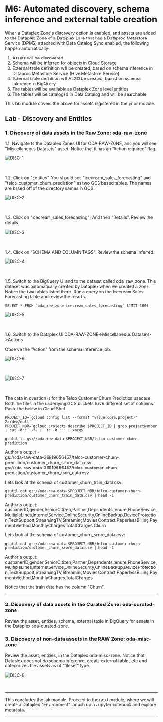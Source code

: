 # M6: Automated discovery, schema inference and external table creation

When a Dataplex Zone's discovery option is enabled, and assets are added to the Dataplex Zone of a Dataplex Lake that has a Dataproc Metastore Service (DPMS) attached with Data Catalog Sync enabled, the following happen automatically-
1. Assets will be discovered
2. Schema will be inferred for objects in Cloud Storage
3. External table definition will be created, based on schema inference in Dataproc Metastore Service (Hive Metastore Service) 
4. External table definition will ALSO be created, based on schema inference in BigQuery
5. The tables will be available as Dataplex Zone level entities
6. The tables will be cataloged in Data Catalog and will be searchable

This lab module covers the above for assets registered in the prior module.

## Lab - Discovery and Entities

### 1. Discovery of data assets in the Raw Zone: oda-raw-zone

1.1. Navigate to the Dataplex Zones UI for ODA-RAW-ZONE, and you will see "Miscellaneous Datasets" asset. Notice that it has an "Action required" flag.

![DISC-1](../01-images/05-01.png)   
<br><br>

1.2. Click on "Entities". You should see "icecream_sales_forecasting" and "telco_customer_churn_prediction" as two GCS based tables. The names are based off of the directory names in GCS.

![DISC-2](../01-images/05-02.png)   
<br><br>

1.3. Click on "icecream_sales_forecasting"; And then "Details". Review the details.

![DISC-3](../01-images/05-03.png)   
<br><br>

1.4. Click on "SCHEMA AND COLUMN TAGS". Review the schema inferred.

![DISC-4](../01-images/05-04.png)   
<br><br>

1.5. Switch to the BigQuery UI and to the dataset called oda_raw_zone. This dataset was automatically created by Dataplex when we created a zone. Notice the two tables listed there. Run a query on the Icecream Sales Forecasting table and review the results.

```
SELECT * FROM `oda_raw_zone.icecream_sales_forecasting` LIMIT 1000
```

![DISC-5](../01-images/05-05.png)   
<br><br>

1.6. Switch to the Dataplex UI ODA-RAW-ZONE->Miscellaneous Datasets->Actions

Observe the "Action" from the schema inference job.

![DISC-6](../01-images/05-06.png)   
<br><br>


![DISC-7](../01-images/05-07.png)   
<br><br>

The data in question is for the Telco Customer Churn Prediction usecase. Both the files in the underlying GCS buckets have different set of columns. Paste the below in Cloud Shell.

```
PROJECT_ID=`gcloud config list --format "value(core.project)" 2>/dev/null`
PROJECT_NBR=`gcloud projects describe $PROJECT_ID | grep projectNumber | cut -d':' -f2 |  tr -d "'" | xargs`

gsutil ls gs://oda-raw-data-$PROJECT_NBR/telco-customer-churn-prediction
```

Author's output - <br>
gs://oda-raw-data-36819656457/telco-customer-churn-prediction/customer_churn_score_data.csv<br>
gs://oda-raw-data-36819656457/telco-customer-churn-prediction/customer_churn_train_data.csv<br>


Lets look at the schema of customer_churn_train_data.csv:
```
gsutil cat gs://oda-raw-data-$PROJECT_NBR/telco-customer-churn-prediction/customer_churn_train_data.csv | head -1
```

Author's output:<br>
customerID,gender,SeniorCitizen,Partner,Dependents,tenure,PhoneService,MultipleLines,InternetService,OnlineSecurity,OnlineBackup,DeviceProtection,TechSupport,StreamingTV,StreamingMovies,Contract,PaperlessBilling,PaymentMethod,MonthlyCharges,TotalCharges,Churn<br>


Lets look at the schema of customer_churn_score_data.csv:
```
gsutil cat gs://oda-raw-data-$PROJECT_NBR/telco-customer-churn-prediction/customer_churn_score_data.csv | head -1
```

Author's output:<br>
customerID,gender,SeniorCitizen,Partner,Dependents,tenure,PhoneService,MultipleLines,InternetService,OnlineSecurity,OnlineBackup,DeviceProtection,TechSupport,StreamingTV,StreamingMovies,Contract,PaperlessBilling,PaymentMethod,MonthlyCharges,TotalCharges<br>

Notice that the train data has the column "Churn".<br>

<hr>


### 2. Discovery of data assets in the Curated Zone: oda-curated-zone

Review the asset, entities, schema, external table in BigQuery for assets in the Dataplex oda-curated-zone.


### 3. Discovery of non-data assets in the RAW Zone: oda-misc-zone

Review the asset, entities, in the Dataplex oda-misc-zone. Notice that Dataplex does not do schema inference, create external tables etc and categorizes the assets as of "fileset" type.
<br>

![DISC-8](../01-images/05-08.png)   
<br><br>

<hr>
This concludes the lab module. Proceed to the next module, where we will create a Dataplex "Environment" lanuch up a Jupyter notebook and explore metadata.
<hr>

